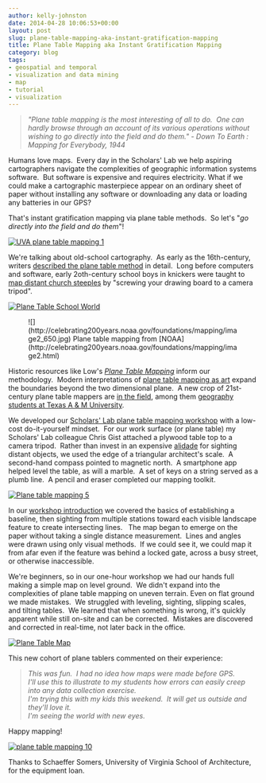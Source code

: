 ```yaml
---
author: kelly-johnston
date: 2014-04-28 10:06:53+00:00
layout: post
slug: plane-table-mapping-aka-instant-gratification-mapping
title: Plane Table Mapping aka Instant Gratification Mapping
category: blog
tags:
- geospatial and temporal
- visualization and data mining
- map
- tutorial
- visualization
---
```


> _"Plane table mapping is the most interesting of all to do.  One can hardly browse through an account of its various operations without wishing to go directly into the field and do them." - Down To Earth : Mapping for Everybody, 1944_


Humans love maps.  Every day in the Scholars' Lab we help aspiring cartographers navigate the complexities of geographic information systems software.  But software is expensive and requires electricity. What if we could make a cartographic masterpiece appear on an ordinary sheet of paper without installing any software or downloading any data or loading any batteries in our GPS?

That's instant gratification mapping via plane table methods.  So let's "_go directly into the field and do them_"!

[![UVA plane table mapping 1](http://static.scholarslab.org/wp-content/uploads/2014/04/20140416-UVA-plane-table-mapping-1-Kelly-Charles-Kromkowski-1024x768.jpg)](http://static.scholarslab.org/wp-content/uploads/2014/04/20140416-UVA-plane-table-mapping-1-Kelly-Charles-Kromkowski.jpg)

We're talking about old-school cartography.  As early as the 16th-century, writers [described the plane table method](http://en.wikipedia.org/wiki/Plane_table#cite_note-kiely-2) in detail.  Long before computers and software, early 2oth-century school boys in knickers were taught to [map distant church steeples](http://books.google.com/books?id=Uf0BAAAAYAAJ&dq=the%20school%20world%20plane%20table%20mapping%201905&pg=PA25#v=onepage&q=the%20school%20world%20plane%20table%20mapping%201905&f=false) by "screwing your drawing board to a camera tripod".

[![Plane Table School World](http://static.scholarslab.org/wp-content/uploads/2014/04/PlaneTableSchoolWorld.png)](http://static.scholarslab.org/wp-content/uploads/2014/04/PlaneTableSchoolWorld.png)

<figure>
  ![](http://celebrating200years.noaa.gov/foundations/mapping/image2_650.jpg) Plane table mapping from [NOAA](http://celebrating200years.noaa.gov/foundations/mapping/image2.html)
  <figcaption>

</figcaption>

</figure>

Historic resources like Low's [_Plane Table Mapping_](https://archive.org/details/planetablemappin031356mbp) inform our methodology.  Modern interpretations of [plane table mapping as art](http://mindstre.am/photos/@4918?limit=20&start=0) expand the boundaries beyond the two dimensional plane.  A new crop of 21st-century plane table mappers are [in the field](http://canoepost.blogspot.com/2011/02/where-is-keg-island.html), among them [geography students at Texas A & M University](http://geography.tamu.edu/class/aklein/geog332/labs/lab03/lab_instructions.pdf).

We developed our [Scholars' Lab plane table mapping workshop](http://teaching.scholarslab.org/courses/2014_Spring_GIS_Workshops/Plane_Table_Mapping_Workshop_Presentation.pdf) with a low-cost do-it-yourself mindset.  For our work surface (or plane table) my Scholars' Lab colleague Chris Gist attached a plywood table top to a camera tripod.  Rather than invest in an expensive [alidade](http://www.ebay.com/bhp/alidade) for sighting distant objects, we used the edge of a triangular architect's scale.  A second-hand compass pointed to magnetic north.  A smartphone app helped level the table, as will a marble.  A set of keys on a string served as a plumb line.  A pencil and eraser completed our mapping toolkit.

[![Plane table mapping 5](http://static.scholarslab.org/wp-content/uploads/2014/04/20140416-UVA-plane-table-mapping-5-1024x768.jpg)](http://static.scholarslab.org/wp-content/uploads/2014/04/20140416-UVA-plane-table-mapping-5.jpg)

In our [workshop introduction](http://teaching.scholarslab.org/courses/2014_Spring_GIS_Workshops/Plane_Table_Mapping_Workshop_Presentation.pdf) we covered the basics of establishing a baseline, then sighting from multiple stations toward each visible landscape feature to create intersecting lines.   The map began to emerge on the paper without taking a single distance measurement.  Lines and angles were drawn using only visual methods.  If we could see it, we could map it from afar even if the feature was behind a locked gate, across a busy street, or otherwise inaccessible.

We're beginners, so in our one-hour workshop we had our hands full making a simple map on level ground.  We didn't expand into the complexities of plane table mapping on uneven terrain. Even on flat ground we made mistakes.  We struggled with leveling, sighting, slipping scales, and tilting tables.  We learned that when something is wrong, it's quickly apparent while still on-site and can be corrected.  Mistakes are discovered and corrected in real-time, not later back in the office.

[![Plane Table Map](http://static.scholarslab.org/wp-content/uploads/2014/04/Plane-Table-Map-1024x768.jpg)](http://static.scholarslab.org/wp-content/uploads/2014/04/Plane-Table-Map.jpg)

This new cohort of plane tablers commented on their experience:


> _This was fun.  I had no idea how maps were made before GPS._<br>
_I'll use this to illustrate to my students how errors can easily creep into any data collection exercise._<br>
_I'm trying this with my kids this weekend.  It will get us outside and they'll love it._<br>
_I'm seeing the world with new eyes._<br>


Happy mapping!

[![plane table mapping 10](http://static.scholarslab.org/wp-content/uploads/2014/04/20140416-UVA-plane-table-mapping-10-Chris-Gist-Charles-Kromkowski-Kelly-1024x768.jpg)](http://static.scholarslab.org/wp-content/uploads/2014/04/20140416-UVA-plane-table-mapping-10-Chris-Gist-Charles-Kromkowski-Kelly.jpg)

Thanks to Schaeffer Somers, University of Virginia School of Architecture, for the equipment loan.


